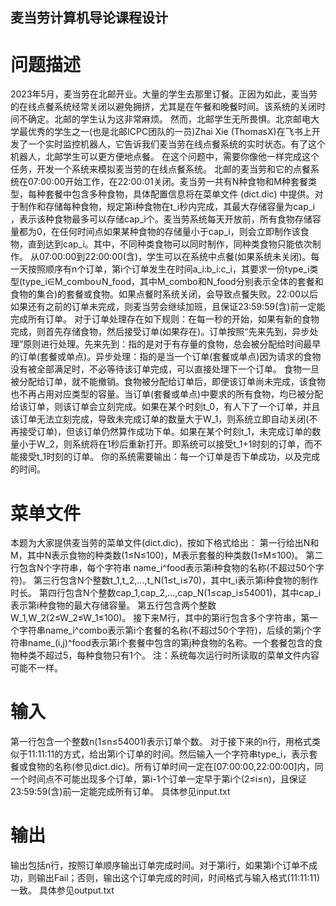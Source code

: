 ## 麦当劳计算机导论课程设计
# 问题描述
2023年5月，麦当劳在北邮开业。大量的学生去那里订餐。正因为如此，麦当劳的在线点餐系统经常关闭以避免拥挤，尤其是在午餐和晚餐时间。该系统的关闭时间不确定。北邮的学生认为这非常麻烦。
然而，北邮学生无所畏惧。北京邮电大学最优秀的学生之一(也是北邮ICPC团队的一员)Zhai Xie (ThomasX)在飞书上开发了一个实时监控机器人，它告诉我们麦当劳在线点餐系统的实时状态。有了这个机器人，北邮学生可以更方便地点餐。 
在这个问题中，需要你像他一样完成这个任务，开发一个系统来模拟麦当劳的在线点餐系统。
北邮的麦当劳和它的点餐系统在07:00:00开始工作，在22:00:01关闭。麦当劳一共有N种食物和M种套餐类型，每种套餐中包含多种食物，具体配置信息将在菜单文件 (dict.dic) 中提供。对于制作和存储每种食物，规定第i种食物在t_i秒内完成，其最大存储容量为cap_i ，表示该种食物最多可以存储cap_i个。麦当劳系统每天开放前，所有食物存储容量都为0，在任何时间点如果某种食物的存储量小于cap_i，则会立即制作该食物，直到达到cap_i。其中，不同种类食物可以同时制作，同种类食物只能依次制作。
从07:00:00到22:00:00(含)，学生可以在系统中点餐(如果系统未关闭)。每一天按照顺序有n个订单，第i个订单发生在时间a_i:b_i:c_i，其要求一份type_i类型(type_i∈M_combo∪N_food，其中M_combo和N_food分别表示全体的套餐和食物的集合)的套餐或食物。如果点餐时系统关闭，会导致点餐失败。22:00以后如果还有之前的订单未完成，则麦当劳会继续加班，且保证23:59:59(含)前一定能完成所有订单。
对于订单处理存在如下规则：在每一秒的开始，如果有新的食物完成，则首先存储食物，然后接受订单(如果存在)。订单按照“先来先到，异步处理”原则进行处理。先来先到：指的是对于有存量的食物，总会被分配给时间最早的订单(套餐或单点)。异步处理：指的是当一个订单(套餐或单点)因为请求的食物没有被全部满足时，不必等待该订单完成，可以直接处理下一个订单。 食物一旦被分配给订单，就不能撤销。食物被分配给订单后，即便该订单尚未完成，该食物也不再占用对应类型的容量。当订单(套餐或单点)中要求的所有食物，均已被分配给该订单，则该订单会立刻完成。如果在某个时刻t_0，有人下了一个订单，并且该订单无法立刻完成，导致未完成订单的数量大于W_1，则系统立即自动关闭(不再接受订单)，但该订单仍然算作成功下单。如果在某个时刻t_1，未完成订单的数量小于W_2，则系统将在1秒后重新打开。即系统可以接受t_1+1时刻的订单，而不能接受t_1时刻的订单。 
你的系统需要输出：每一个订单是否下单成功，以及完成的时间。 
# 菜单文件
本题为大家提供麦当劳的菜单文件(dict.dic)，按如下格式给出：
第一行给出N和M，其中N表示食物的种类数(1≤N≤100)，M表示套餐的种类数(1≤M≤100)。
第二行包含N个字符串，每个字符串 name_i^food表示第i种食物的名称(不超过50个字符)。
第三行包含N个整数t_1,t_2,...,t_N(1≤t_i≤70)，其中t_i表示第i种食物的制作时长。
第四行包含N个整数cap_1,cap_2,...,cap_N(1≤cap_i≤54001)，其中cap_i表示第i种食物的最大存储容量。
第五行包含两个整数W_1,W_2(2≤W_2≤W_1≤100)。 
接下来M行，其中的第i行包含多个字符串，第一个字符串name_i^combo表示第i个套餐的名称(不超过50个字符)，后续的第j个字符串name_(i,j)^food表示第i个套餐中包含的第j种食物的名称。一个套餐包含的食物种类不超过5，每种食物只有1个。
注：系统每次运行时所读取的菜单文件内容可能不一样。
# 输入
第一行包含一个整数n(1≤n≤54001)表示订单个数。
对于接下来的n行，用格式类似于11:11:11的方式，给出第i个订单的时间。然后输入一个字符串type_i，表示套餐或食物的名称(参见dict.dic)。所有订单时间一定在[07:00:00,22:00:00]内，同一个时间点不可能出现多个订单，第i-1个订单一定早于第i个(2≤i≤n)，且保证23:59:59(含)前一定能完成所有订单。
具体参见input.txt
# 输出
输出包括n行，按照订单顺序输出订单完成时间。对于第i行，如果第i个订单不成功，则输出Fail；否则，输出这个订单完成的时间，时间格式与输入格式(11:11:11)一致。 
具体参见output.txt
